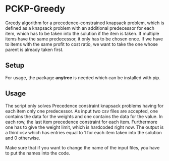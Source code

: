 # PCKP-Greedy
Greedy algorithm for a precedence-constrained knapsack problem, which is defined as a knapsack problem with an additional predecessor for each item, which has to be taken into the solution if the item is taken. If multiple items have the same predecessor, it only has to be chosen once.
If we have to items with the same profit to cost ratio, we want to take the one whose parent is already taken first.

## Setup
For usage, the package **anytree** is needed which can be installed with pip.

## Usage
The script only solves Precedence constraint knapsack problems having for each item only one predecessor.
As input two csv files are accepted, one contains the data for the weights and one contains the data for the value.
In each row, the last item precedence constraint for each item.
Furthermore one has to give the weight limit, which is hardcoded right now.
The output is a third csv which has entries equal to 1 for each item taken into the solution and 0 otherwise.

Make sure that if you want to change the name of the input files, you have to put the names into the code.
